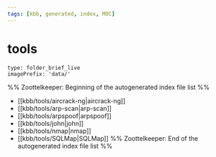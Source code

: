 ```yaml
---
tags: [kbb, generated, index, MOC]
---
```

# tools
```ccard
type: folder_brief_live
imagePrefix: 'data/'
```
%% Zoottelkeeper: Beginning of the autogenerated index file list  %%
-  [[kbb/tools/aircrack-ng|aircrack-ng]]
-  [[kbb/tools/arp-scan|arp-scan]]
-  [[kbb/tools/arpspoof|arpspoof]]
-  [[kbb/tools/john|john]]
-  [[kbb/tools/nmap|nmap]]
-  [[kbb/tools/SQLMap|SQLMap]]
%% Zoottelkeeper: End of the autogenerated index file list  %%
